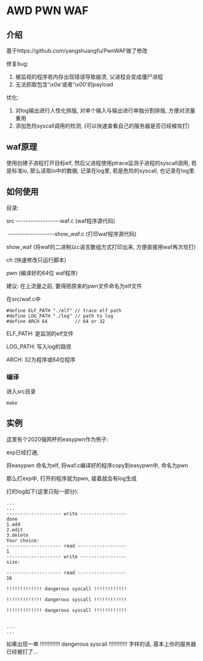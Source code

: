 # AWD PWN WAF

## 介绍

基于https://github.com/yangshuangfu/PwnWAF做了修改

修复bug:

1. 被监视的程序若内存出现错误导致崩溃, 父进程会变成僵尸进程
2. 无法抓取包含'\x0a'或者'\x00'的payload

优化:

1. 对log输出进行人性化排版, 对单个输入与输出进行单独分割排版, 方便对流量重用
2. 添加危险syscall调用的检测, (可以快速查看自己的服务器是否已经被攻打)



## waf原理

使用创建子进程打开目标elf, 然后父进程使用ptrace监测子进程的syscall调用,  若是标准io, 那么读取io中的数据, 记录在log里, 若是危险的syscall, 也记录在log里.



##  如何使用

目录:

src ------------------waf.c (waf程序源代码)

​     -------------------show_waf.c (打印waf程序源代码)

show_waf (将waf的二进制以c语言数组方式打印出来, 方便直接用waf再次攻打)

ch              (快速修改只运行脚本)

pwn           (编译好的64位 waf程序)



建议: 在上流量之前, 要得把原来的pwn文件命名为elf文件

在src/waf.c中

```
#define ELF_PATH "./elf" // trace elf path
#define LOG_PATH "./log" // path to log
#define ARCH 64          // 64 or 32
```

ELF_PATH: 是监测的elf文件

LOG_PATH: 写入log的路径

ARCH: 32为程序或64位程序

### 编译

进入src目录

```
make
```



## 实例

这里有个2020强网杯的easypwn作为例子:

exp已经打通, 

将easypwn 命名为elf, 将waf.c编译好的程序copy到easypwn中, 命名为pwn

那么打exp中, 打开的程序就为pwn, 接着就会有log生成

打的log如下(这里只贴一部分):

```
...
...
-------------------- write -----------------                                                                                            
done                                                                                                                                    
1.add                                                                                                                                   
2.edit                                                                                                                                  
3.delete                                                                                                                                
Your choice:                                                                                                                                                                                                                                                      
-------------------- read ------------------                                                                                            
1                                                                                                                                      
-------------------- write -----------------
size:

-------------------- read ------------------
16

!!!!!!!!!!!!! dangerous syscall !!!!!!!!!!!!

!!!!!!!!!!!!! dangerous syscall !!!!!!!!!!!!

!!!!!!!!!!!!! dangerous syscall !!!!!!!!!!!!


...
...

```

如果出现一串 !!!!!!!!!!!!! dangerous syscall !!!!!!!!!!!! 字样的话,  基本上你的服务器已经被打了...





